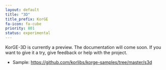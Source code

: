 ```yaml
---
layout: default
title: "3D"
title_prefix: KorGE
fa-icon: fa-cube
priority: 801
status: experimental
---
```


KorGE-3D is currently a preview. The documentation will come soon.
If you want to give it a try, give feedback or help with the project.

* Sample: <https://github.com/korlibs/korge-samples/tree/master/s3d>

